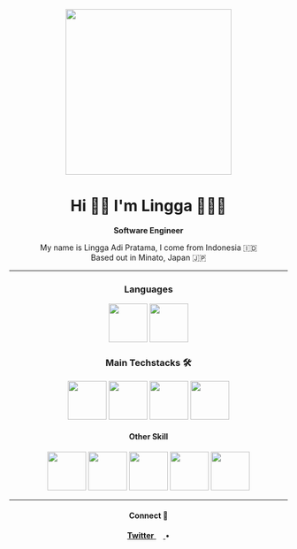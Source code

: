 <div align="center">
  <img src="https://media.giphy.com/media/cID9NShVKKjHs5ygCP/giphy.gif" width="300" />
  <h1>Hi 👋🏼 I'm Lingga 🙋🏻‍♂️</h1>
  <strong>Software Engineer</strong>
  <p>My name is Lingga Adi Pratama, I come from Indonesia 🇮🇩 <br/> Based out in Minato, Japan 🇯🇵 </strong>
  
  <hr/>
  
  <h3>Languages</h3>
  <img src="https://cloud.githubusercontent.com/assets/10656223/15247118/e71dc6a2-1909-11e6-9b90-ae86204f41c3.png" width="70" />
  <img src="https://www.rust-lang.org/logos/rust-logo-256x256-blk.png" width="70" />
  
  <h3>Main Techstacks 🛠</h4>
  <img src="https://media.giphy.com/media/kdFc8fubgS31b8DsVu/giphy.gif" width="70" />
  <img src="https://media.giphy.com/media/eNAsjO55tPbgaor7ma/giphy.gif" width="70" />
  <img src="https://media.giphy.com/media/VgGthkhUvGgOit7Y9i/giphy.gif" width="70" />
  <img src="https://www.google.com/url?sa=i&url=https%3A%2F%2Fworldvectorlogo.com%2Flogo%2Fredux&psig=AOvVaw2kv4rltzNkoMPf_ZHVaB2L&ust=1621664699890000&source=images&cd=vfe&ved=0CAIQjRxqFwoTCJiG4OSR2vACFQAAAAAdAAAAABAN" width="70" />
  
  <h4>Other Skill</h4>
  <img src="https://media.giphy.com/media/Sr8xDpMwVKOHUWDVRD/giphy.gif" width="70" />
  <img src="https://www.google.com/url?sa=i&url=https%3A%2F%2Fcommons.wikimedia.org%2Fwiki%2FFile%3ANextjs-logo.svg&psig=AOvVaw2Lbb3841KIkFfkYLjkruEp&ust=1621665041377000&source=images&cd=vfe&ved=0CAIQjRxqFwoTCID_74eT2vACFQAAAAAdAAAAABAD" width="70" />
  <img src="https://www.google.com/url?sa=i&url=https%3A%2F%2Fcommons.wikimedia.org%2Fwiki%2FFile%3AExpress%2C_Inc._logo.svg&psig=AOvVaw3ysstjUCPizIJBxYBruC-U&ust=1621664807838000&source=images&cd=vfe&ved=0CAIQjRxqFwoTCMi54KKS2vACFQAAAAAdAAAAABAD" width="70" />
  <img src="https://www.google.com/url?sa=i&url=https%3A%2F%2Fonepatch.com%2Fdevelopment%2Fweb-development%2Fback-end-development%2Flaravel%2F&psig=AOvVaw1Sae9sOcj8KrhIUFKO4KBq&ust=1621664895220000&source=images&cd=vfe&ved=0CAIQjRxqFwoTCNDlqMKS2vACFQAAAAAdAAAAABAa" width="70" />
  <img src="https://www.google.com/url?sa=i&url=https%3A%2F%2Fgithub.com%2FGoogleCloudPlatform%2Fhackathon-toolkit%2Fblob%2Fmaster%2FREADME.md&psig=AOvVaw24lIDqbsXIG4fyQ6NwoZ1z&ust=1621664942812000&source=images&cd=vfe&ved=0CAIQjRxqFwoTCLjsjdmS2vACFQAAAAAdAAAAABAs" width="70" />
  <hr />
  
  <div>
    <h4>Connect 🤝</h4>
    <p>
      <a href='https://twitter.com/retry04'>
        <strong>Twitter</strong> <img src="https://upload.wikimedia.org/wikipedia/commons/e/e4/Twitter_Verified_Badge.svg" width="13" />
      </a>
      •
<!--       <a href='https://de.linkedin.com/in/muhamad-irham-prasetyo/en-us?trk=profile-badge'>
        <strong>LinkedIn</strong> <img src="https://upload.wikimedia.org/wikipedia/commons/c/ca/LinkedIn_logo_initials.png" width="13" />
      </a>  -->
    </p>
  </div>
  
<!--   ![github stats](https://github-readme-stats.vercel.app/api?username=irhamputra&show_icons=true) -->
</div>
